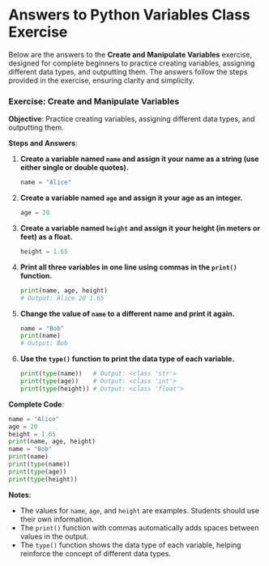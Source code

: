 # Answers to Python Variables Class Exercise

Below are the answers to the **Create and Manipulate Variables** exercise, designed for complete beginners to practice creating variables, assigning different data types, and outputting them. The answers follow the steps provided in the exercise, ensuring clarity and simplicity.

### Exercise: Create and Manipulate Variables
**Objective**: Practice creating variables, assigning different data types, and outputting them.

**Steps and Answers**:

1. **Create a variable named `name` and assign it your name as a string (use either single or double quotes).**
   ```python
   name = "Alice"
   ```

2. **Create a variable named `age` and assign it your age as an integer.**
   ```python
   age = 20
   ```

3. **Create a variable named `height` and assign it your height (in meters or feet) as a float.**
   ```python
   height = 1.65
   ```

4. **Print all three variables in one line using commas in the `print()` function.**
   ```python
   print(name, age, height)
   # Output: Alice 20 1.65
   ```

5. **Change the value of `name` to a different name and print it again.**
   ```python
   name = "Bob"
   print(name)
   # Output: Bob
   ```

6. **Use the `type()` function to print the data type of each variable.**
   ```python
   print(type(name))   # Output: <class 'str'>
   print(type(age))    # Output: <class 'int'>
   print(type(height)) # Output: <class 'float'>
   ```

**Complete Code**:
```python
name = "Alice"
age = 20
height = 1.65
print(name, age, height)
name = "Bob"
print(name)
print(type(name))
print(type(age))
print(type(height))
```

**Notes**:
- The values for `name`, `age`, and `height` are examples. Students should use their own information.
- The `print()` function with commas automatically adds spaces between values in the output.
- The `type()` function shows the data type of each variable, helping reinforce the concept of different data types.